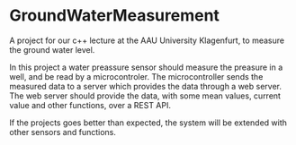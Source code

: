 # GroundWaterMeasurement
A project for our c++ lecture at the AAU University Klagenfurt, to measure the ground water level.



In this project a water preassure sensor should measure the preasure in a well, and be read by a microcontroler. The microcontroller sends the measured data to a server which provides the data through a web server. 
The web server should provide the data, with some mean values, current value and other functions, over a REST API.

If the projects goes better than expected, the system will be extended with other sensors and functions.
